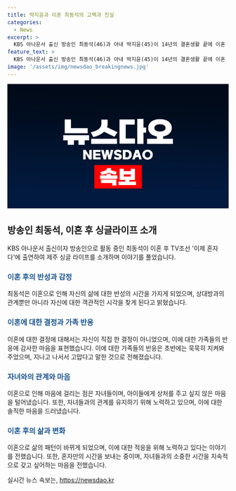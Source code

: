 ```yaml
---
title: 박지윤과 이혼 최동석의 고백과 진실
categories:
  - News
excerpt: >
  KBS 아나운서 출신 방송인 최동석(46)과 아내 박지윤(45)이 14년의 결혼생활 끝에 이혼 조정 절차를 밟고 있다. 최동석은 이를 알게 된 건 기사를 보고나서였으며, 이혼 후 솔직한 속마음을 털어놓았다. 아이들에 대한 마음이 크고, 혼자만의 시간에 적응하기 위해 노력 중이라고 전했다. 이혼 이유는 밝히지 않았지만, 두 사람은 2009년 결혼했으며 현재 1남 1녀를 둔 상황이다.
feature_text: >
  KBS 아나운서 출신 방송인 최동석(46)과 아내 박지윤(45)이 14년의 결혼생활 끝에 이혼 조정 절차를 밟고 있다. 최동석은 이를 알게 된 건 기사를 보고나서였으며, 이혼 후 솔직한 속마음을 털어놓았다. 아이들에 대한 마음이 크고, 혼자만의 시간에 적응하기 위해 노력 중이라고 전했다. 이혼 이유는 밝히지 않았지만, 두 사람은 2009년 결혼했으며 현재 1남 1녀를 둔 상황이다.
image: '/assets/img/newsdao_breakingnews.jpg'
---
```


<p><img src="/assets/img/newsdao_breakingnews.jpg" alt="implanttips 속보" /></p>

<h2 data-ke-size="size26">방송인 최동석, 이혼 후 싱글라이프 소개</h2>

<p data-ke-size="size16">KBS 아나운서 출신이자 방송인으로 활동 중인 최동석이 이혼 후 TV조선 '이제 혼자다'에 출연하여 제주 싱글 라이프를 소개하며 이야기를 풀었습니다.</p>

<h3><b><span style="color: #1a5490;">이혼 후의 반성과 감정</span></b></h3>

<p data-ke-size="size16">최동석은 이혼으로 인해 자신의 삶에 대한 반성의 시간을 가지게 되었으며, 상대방과의 관계뿐만 아니라 자신에 대한 객관적인 시각을 찾게 된다고 밝혔습니다.</p>

<h3><b><span style="color: #1a5490;">이혼에 대한 결정과 가족 반응</span></b></h3>

<p data-ke-size="size16">이혼에 대한 결정에 대해서는 자신이 직접 한 결정이 아니었으며, 이에 대한 가족들의 반응에 감사한 마음을 표현했습니다. 이에 대한 가족들의 반응은 초반에는 묵묵히 지켜봐 주었으며, 지나고 나서서 고맙다고 말한 것으로 전해졌습니다.</p>

<h3><b><span style="color: #1a5490;">자녀와의 관계와 마음</span></b></h3>

<p data-ke-size="size16">이혼으로 인해 마음에 걸리는 점은 자녀들이며, 아이들에게 상처를 주고 싶지 않은 마음을 털어냈습니다. 또한, 자녀들과의 관계를 유지하기 위해 노력하고 있으며, 이에 대한 솔직한 마음을 드러냈습니다.</p>

<h3><b><span style="color: #1a5490;">이혼 후의 삶과 변화</span></b></h3>

<p data-ke-size="size16">이혼으로 삶의 패턴이 바뀌게 되었으며, 이에 대한 적응을 위해 노력하고 있다는 이야기를 전했습니다. 또한, 혼자만의 시간을 보내는 중이며, 자녀들과의 소중한 시간을 지속적으로 갖고 싶어하는 마음을 전했습니다.</p>
실시간 뉴스 속보는, <a href="https://newsdao.kr" rel="dofollow">https://newsdao.kr</a>


